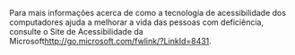 <Token xmlns:xlink="http://www.w3.org/1999/xlink">Para mais informações acerca de como a tecnologia de acessibilidade dos computadores ajuda a melhorar a vida das pessoas com deficiência, consulte o <externalLink xmlns="http://ddue.schemas.microsoft.com/authoring/2003/5"><linkText>Site de Acessibilidade da Microsoft</linkText><linkUri>http://go.microsoft.com/fwlink/?LinkId=8431</linkUri></externalLink>.</Token>

<!--HONumber=May16_HO2-->


